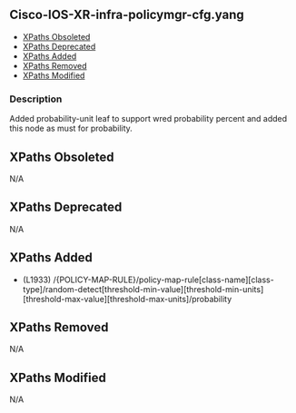 ## Cisco-IOS-XR-infra-policymgr-cfg.yang

- [XPaths Obsoleted](#xpaths-obsoleted)
- [XPaths Deprecated](#xpaths-deprecated)
- [XPaths Added](#xpaths-added)
- [XPaths Removed](#xpaths-removed)
- [XPaths Modified](#xpaths-modified)

### Description

Added probability-unit leaf to support wred probability percent and added this node as must for probability.

## XPaths Obsoleted

N/A

## XPaths Deprecated

N/A

## XPaths Added

- (L1933)	/{POLICY-MAP-RULE}/policy-map-rule[class-name][class-type]/random-detect[threshold-min-value][threshold-min-units][threshold-max-value][threshold-max-units]/probability

## XPaths Removed

N/A

## XPaths Modified

N/A

